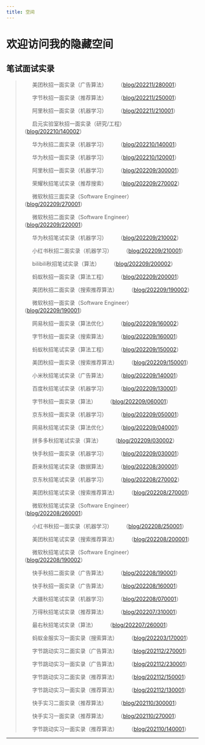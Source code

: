 ```yaml
---
title: 空间
---
```


# 欢迎访问我的隐藏空间

<script type="text/javascript" src="/include/head.js"></script>

## 笔试面试实录

> &emsp;&emsp;美团秋招一面实录（广告算法）&emsp;&emsp;（<a href="https://www.dywan.xyz/zone/202211/280001">blog/202211/280001</a>）
> 
> &emsp;&emsp;字节秋招一面实录（推荐算法）&emsp;&emsp;（<a href="https://www.dywan.xyz/zone/202211/250001">blog/202211/250001</a>）
> 
> &emsp;&emsp;阿里秋招一面实录（机器学习）&emsp;&emsp;（<a href="https://www.dywan.xyz/zone/202211/210001">blog/202211/210001</a>）
> 
> &emsp;&emsp;启元实验室秋招一面实录（研究/工程）&emsp;&emsp;（<a href="https://www.dywan.xyz/zone/202210/140002">blog/202210/140002</a>）
> 
> &emsp;&emsp;华为秋招二面实录（机器学习）&emsp;&emsp;（<a href="https://www.dywan.xyz/zone/202210/140001">blog/202210/140001</a>）
> 
> &emsp;&emsp;华为秋招一面实录（机器学习）&emsp;&emsp;（<a href="https://www.dywan.xyz/zone/202210/120001">blog/202210/120001</a>）
> 
> &emsp;&emsp;阿里秋招一面实录（机器学习）&emsp;&emsp;（<a href="https://www.dywan.xyz/zone/202209/300001">blog/202209/300001</a>）
> 
> &emsp;&emsp;荣耀秋招笔试实录（推荐搜索）&emsp;&emsp;（<a href="https://www.dywan.xyz/zone/202209/270002">blog/202209/270002</a>）
> 
> &emsp;&emsp;微软秋招三面实录（Software Engineer）&emsp;&emsp;（<a href="https://www.dywan.xyz/zone/202209/270001">blog/202209/270001</a>）
> 
> &emsp;&emsp;微软秋招二面实录（Software Engineer）&emsp;&emsp;（<a href="https://www.dywan.xyz/zone/202209/220001">blog/202209/220001</a>）
> 
> &emsp;&emsp;华为秋招笔试实录（机器学习）&emsp;&emsp;（<a href="https://www.dywan.xyz/zone/202209/210002">blog/202209/210002</a>）
> 
> &emsp;&emsp;小红书秋招二面实录（机器学习）&emsp;&emsp;（<a href="https://www.dywan.xyz/zone/202209/210001">blog/202209/210001</a>）
> 
> &emsp;&emsp;bilibili秋招笔试实录（算法）&emsp;&emsp;（<a href="https://www.dywan.xyz/zone/202209/200002">blog/202209/200002</a>）
> 
> &emsp;&emsp;蚂蚁秋招一面实录（算法工程）&emsp;&emsp;（<a href="https://www.dywan.xyz/zone/202209/200001">blog/202209/200001</a>）
> 
> &emsp;&emsp;美团秋招二面实录（搜索推荐算法）&emsp;&emsp;（<a href="https://www.dywan.xyz/zone/202209/190002">blog/202209/190002</a>）
> 
> &emsp;&emsp;微软秋招一面实录（Software Engineer）&emsp;&emsp;（<a href="https://www.dywan.xyz/zone/202209/190001">blog/202209/190001</a>）
> 
> &emsp;&emsp;网易秋招一面实录（算法优化）&emsp;&emsp;（<a href="https://www.dywan.xyz/zone/202209/160002">blog/202209/160002</a>）
> 
> &emsp;&emsp;字节秋招一面实录（搜索算法）&emsp;&emsp;（<a href="https://www.dywan.xyz/zone/202209/160001">blog/202209/160001</a>）
> 
> &emsp;&emsp;蚂蚁秋招笔试实录（算法工程）&emsp;&emsp;（<a href="https://www.dywan.xyz/zone/202209/150002">blog/202209/150002</a>）
> 
> &emsp;&emsp;美团秋招一面实录（搜索推荐算法）&emsp;&emsp;（<a href="https://www.dywan.xyz/zone/202209/150001">blog/202209/150001</a>）
> 
> &emsp;&emsp;小米秋招笔试实录（广告算法）&emsp;&emsp;（<a href="https://www.dywan.xyz/zone/202209/140001">blog/202209/140001</a>）
> 
> &emsp;&emsp;百度秋招笔试实录（机器学习）&emsp;&emsp;（<a href="https://www.dywan.xyz/zone/202209/130001">blog/202209/130001</a>）
> 
> &emsp;&emsp;字节秋招一面实录（算法）&emsp;&emsp;（<a href="https://www.dywan.xyz/zone/202209/060001">blog/202209/060001</a>）
> 
> &emsp;&emsp;京东秋招一面实录（机器学习）&emsp;&emsp;（<a href="https://www.dywan.xyz/zone/202209/050001">blog/202209/050001</a>）
> 
> &emsp;&emsp;网易秋招笔试实录（算法优化）&emsp;&emsp;（<a href="https://www.dywan.xyz/zone/202209/040001">blog/202209/040001</a>）
> 
> &emsp;&emsp;拼多多秋招笔试实录（算法）&emsp;&emsp;（<a href="https://www.dywan.xyz/zone/202209/030002">blog/202209/030002</a>）
> 
> &emsp;&emsp;快手秋招一面实录（机器学习）&emsp;&emsp;（<a href="https://www.dywan.xyz/zone/202209/030001">blog/202209/030001</a>）
> 
> &emsp;&emsp;蔚来秋招笔试实录（数据算法）&emsp;&emsp;（<a href="https://www.dywan.xyz/zone/202208/300001">blog/202208/300001</a>）
> 
> &emsp;&emsp;京东秋招笔试实录（机器学习）&emsp;&emsp;（<a href="https://www.dywan.xyz/zone/202208/270002">blog/202208/270002</a>）
> 
> &emsp;&emsp;美团秋招笔试实录（搜索推荐算法）&emsp;&emsp;（<a href="https://www.dywan.xyz/zone/202208/270001">blog/202208/270001</a>）
> 
> &emsp;&emsp;微软秋招笔试实录（Software Engineer）&emsp;&emsp;（<a href="https://www.dywan.xyz/zone/202208/260001">blog/202208/260001</a>）
> 
> &emsp;&emsp;小红书秋招一面实录（机器学习）&emsp;&emsp;（<a href="https://www.dywan.xyz/zone/202208/250001">blog/202208/250001</a>）
> 
> &emsp;&emsp;美团秋招笔试实录（搜索推荐算法）&emsp;&emsp;（<a href="https://www.dywan.xyz/zone/202208/200001">blog/202208/200001</a>）
> 
> &emsp;&emsp;微软秋招笔试实录（Software Engineer）&emsp;&emsp;（<a href="https://www.dywan.xyz/zone/202208/190002">blog/202208/190002</a>）
> 
> &emsp;&emsp;快手秋招二面实录（广告算法）&emsp;&emsp;（<a href="https://www.dywan.xyz/zone/202208/190001">blog/202208/190001</a>）
> 
> &emsp;&emsp;快手秋招一面实录（广告算法）&emsp;&emsp;（<a href="https://www.dywan.xyz/zone/202208/160001">blog/202208/160001</a>）
> 
> &emsp;&emsp;大疆秋招笔试实录（机器学习）&emsp;&emsp;（<a href="https://www.dywan.xyz/zone/202208/070001">blog/202208/070001</a>）
> 
> &emsp;&emsp;万得秋招笔试实录（推荐算法）&emsp;&emsp;（<a href="https://www.dywan.xyz/zone/202207/310001">blog/202207/310001</a>）
> 
> &emsp;&emsp;最右秋招笔试实录（算法）&emsp;&emsp;（<a href="https://www.dywan.xyz/zone/202207/260001">blog/202207/260001</a>）
> 
> &emsp;&emsp;蚂蚁金服实习一面实录（搜索算法）&emsp;&emsp;（<a href="https://www.dywan.xyz/zone/202203/170001">blog/202203/170001</a>）
> 
> &emsp;&emsp;字节跳动实习二面实录（广告算法）&emsp;&emsp;（<a href="https://www.dywan.xyz/zone/202112/270001">blog/202112/270001</a>）
> 
> &emsp;&emsp;字节跳动实习一面实录（广告算法）&emsp;&emsp;（<a href="https://www.dywan.xyz/zone/202112/230001">blog/202112/230001</a>）
> 
> &emsp;&emsp;字节跳动实习二面实录（推荐算法）&emsp;&emsp;（<a href="https://www.dywan.xyz/zone/202112/150001">blog/202112/150001</a>）
> 
> &emsp;&emsp;字节跳动实习一面实录（推荐算法）&emsp;&emsp;（<a href="https://www.dywan.xyz/zone/202112/130001">blog/202112/130001</a>）
> 
> &emsp;&emsp;快手实习二面实录（推荐算法）&emsp;&emsp;（<a href="https://www.dywan.xyz/zone/202110/300001">blog/202110/300001</a>）
> 
> &emsp;&emsp;快手实习一面实录（推荐算法）&emsp;&emsp;（<a href="https://www.dywan.xyz/zone/202110/270001">blog/202110/270001</a>）
> 
> &emsp;&emsp;字节跳动实习一面实录（推荐算法）&emsp;&emsp;（<a href="https://www.dywan.xyz/zone/202110/140001">blog/202110/140001</a>）

---

<script type="text/javascript" src="/include/tail.js"></script>
